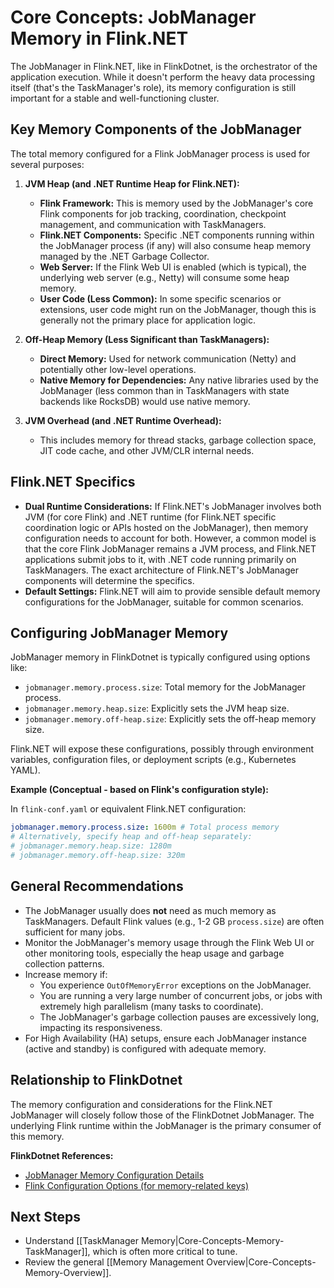 # Core Concepts: JobManager Memory in Flink.NET

The JobManager in Flink.NET, like in FlinkDotnet, is the orchestrator of the application execution. While it doesn't perform the heavy data processing itself (that's the TaskManager's role), its memory configuration is still important for a stable and well-functioning cluster.

## Key Memory Components of the JobManager

The total memory configured for a Flink JobManager process is used for several purposes:

1.  **JVM Heap (and .NET Runtime Heap for Flink.NET):**
    *   **Flink Framework:** This is memory used by the JobManager's core Flink components for job tracking, coordination, checkpoint management, and communication with TaskManagers.
    *   **Flink.NET Components:** Specific .NET components running within the JobManager process (if any) will also consume heap memory managed by the .NET Garbage Collector.
    *   **Web Server:** If the Flink Web UI is enabled (which is typical), the underlying web server (e.g., Netty) will consume some heap memory.
    *   **User Code (Less Common):** In some specific scenarios or extensions, user code might run on the JobManager, though this is generally not the primary place for application logic.

2.  **Off-Heap Memory (Less Significant than TaskManagers):**
    *   **Direct Memory:** Used for network communication (Netty) and potentially other low-level operations.
    *   **Native Memory for Dependencies:** Any native libraries used by the JobManager (less common than in TaskManagers with state backends like RocksDB) would use native memory.

3.  **JVM Overhead (and .NET Runtime Overhead):**
    *   This includes memory for thread stacks, garbage collection space, JIT code cache, and other JVM/CLR internal needs.

## Flink.NET Specifics

*   **Dual Runtime Considerations:** If Flink.NET's JobManager involves both JVM (for core Flink) and .NET runtime (for Flink.NET specific coordination logic or APIs hosted on the JobManager), then memory configuration needs to account for both. However, a common model is that the core Flink JobManager remains a JVM process, and Flink.NET applications submit jobs to it, with .NET code running primarily on TaskManagers. The exact architecture of Flink.NET's JobManager components will determine the specifics.
*   **Default Settings:** Flink.NET will aim to provide sensible default memory configurations for the JobManager, suitable for common scenarios.

## Configuring JobManager Memory

JobManager memory in FlinkDotnet is typically configured using options like:

*   `jobmanager.memory.process.size`: Total memory for the JobManager process.
*   `jobmanager.memory.heap.size`: Explicitly sets the JVM heap size.
*   `jobmanager.memory.off-heap.size`: Explicitly sets the off-heap memory size.

Flink.NET will expose these configurations, possibly through environment variables, configuration files, or deployment scripts (e.g., Kubernetes YAML).

**Example (Conceptual - based on Flink's configuration style):**

In `flink-conf.yaml` or equivalent Flink.NET configuration:

```yaml
jobmanager.memory.process.size: 1600m # Total process memory
# Alternatively, specify heap and off-heap separately:
# jobmanager.memory.heap.size: 1280m
# jobmanager.memory.off-heap.size: 320m
```

## General Recommendations

*   The JobManager usually does **not** need as much memory as TaskManagers. Default Flink values (e.g., 1-2 GB `process.size`) are often sufficient for many jobs.
*   Monitor the JobManager's memory usage through the Flink Web UI or other monitoring tools, especially the heap usage and garbage collection patterns.
*   Increase memory if:
    *   You experience `OutOfMemoryError` exceptions on the JobManager.
    *   You are running a very large number of concurrent jobs, or jobs with extremely high parallelism (many tasks to coordinate).
    *   The JobManager's garbage collection pauses are excessively long, impacting its responsiveness.
*   For High Availability (HA) setups, ensure each JobManager instance (active and standby) is configured with adequate memory.

## Relationship to FlinkDotnet

The memory configuration and considerations for the Flink.NET JobManager will closely follow those of the FlinkDotnet JobManager. The underlying Flink runtime within the JobManager is the primary consumer of this memory.

**FlinkDotnet References:**

*   [JobManager Memory Configuration Details](https://nightlies.apache.org/flink/flink-docs-stable/docs/deployment/memory/mem_setup_jobmanager/)
*   [Flink Configuration Options (for memory-related keys)](https://nightlies.apache.org/flink/flink-docs-stable/docs/deployment/config/)

## Next Steps

*   Understand [[TaskManager Memory|Core-Concepts-Memory-TaskManager]], which is often more critical to tune.
*   Review the general [[Memory Management Overview|Core-Concepts-Memory-Overview]].
